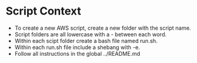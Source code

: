 # Script Context
* To create a new AWS script, create a new folder with the script name.
* Script folders are all lowercase with a - between each word.
* Within each scipt folder create a bash file named run.sh.
* Within each run.sh file include a shebang with -e.
* Follow all instructions in the global ../README.md
